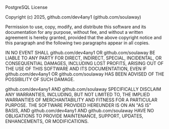 PostgreSQL License

Copyright (c) 2025, github.com/dev4any1 (github.com/soulaway)

Permission to use, copy, modify, and distribute this software and its
documentation for any purpose, without fee, and without a written agreement is
hereby granted, provided that the above copyright notice and this paragraph
and the following two paragraphs appear in all copies.

IN NO EVENT SHALL github.com/dev4any1 OR github.com/soulaway BE LIABLE TO ANY PARTY FOR
DIRECT, INDIRECT, SPECIAL, INCIDENTAL, OR CONSEQUENTIAL DAMAGES, INCLUDING
LOST PROFITS, ARISING OUT OF THE USE OF THIS SOFTWARE AND ITS DOCUMENTATION,
EVEN IF github.com/dev4any1 OR github.com/soulaway HAS BEEN ADVISED OF THE POSSIBILITY OF
SUCH DAMAGE.

github.com/dev4any1 AND github.com/soulaway SPECIFICALLY DISCLAIM ANY WARRANTIES, INCLUDING,
BUT NOT LIMITED TO, THE IMPLIED WARRANTIES OF MERCHANTABILITY AND FITNESS FOR
A PARTICULAR PURPOSE. THE SOFTWARE PROVIDED HEREUNDER IS ON AN "AS IS" BASIS,
AND github.com/dev4any1 AND github.com/soulaway HAVE NO OBLIGATIONS TO PROVIDE MAINTENANCE,
SUPPORT, UPDATES, ENHANCEMENTS, OR MODIFICATIONS.